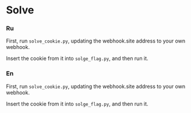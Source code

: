 # Solve

### Ru

First, run `solve_cookie.py`, updating the webhook.site address to your own webhook.

Insert the cookie from it into `solge_flag.py`, and then run it.

### En

First, run `solve_cookie.py`, updating the webhook.site address to your own webhook.

Insert the cookie from it into `solge_flag.py`, and then run it.
